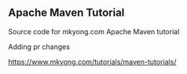 ## Apache Maven Tutorial

Source code for mkyong.com Apache Maven tutorial

Adding pr changes

https://www.mkyong.com/tutorials/maven-tutorials/
